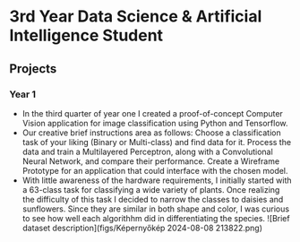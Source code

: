 # 3rd Year Data Science & Artificial Intelligence Student

## Projects

### Year 1
- In the third quarter of year one I created a proof-of-concept Computer Vision application for image classification using Python and Tensorflow.
- Our creative brief instructions area as follows: Choose a classification task of your liking (Binary or Multi-class) and find data for it. Process the data and train a Multilayered Perceptron, along with a Convolutional Neural Network, and compare their performance. Create a Wireframe Prototype for an application that could interface with the chosen model.
- With little awareness of the hardware requirements, I initially started with a 63-class task for classifying a wide variety of plants. Once realizing the difficulty of this task I decided to narrow the classes to daisies and sunflowers. Since they are similar in both shape and color, I was curious to see how well each algorithhm did in differentiating the species.
![Brief dataset description](figs/Képernyőkép 2024-08-08 213822.png)
